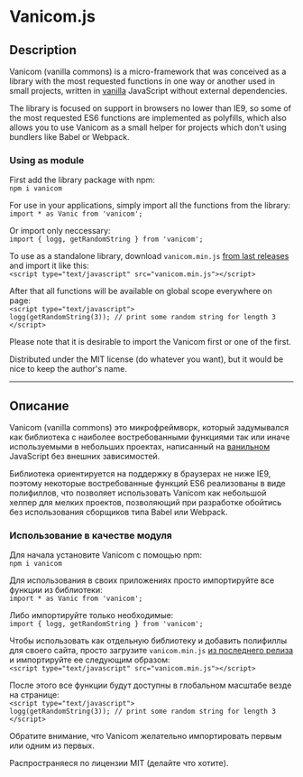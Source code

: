 # Vanicom.js
## Description

Vanicom (vanilla commons) is a micro-framework that was conceived as a library
with the most requested functions in one way or another used in small projects,
written in [vanilla](http://vanilla-js.com/) JavaScript without external dependencies.

The library is focused on support in browsers no lower than IE9, so some of the
most requested ES6 functions are implemented as polyfills, which also
allows you to use Vanicom as a small helper for projects which don't using bundlers
like Babel or Webpack.

### Using as module
First add the library package with npm: \
`npm i vanicom`

For use in your applications, simply import all the functions from the library: \
`import * as Vanic from 'vanicom';`

Or import only neccessary: \
`import { logg, getRandomString } from 'vanicom';`

To use as a standalone library, download `vanicom.min.js`
[from last releases](https://github.com/Psychosynthesis/Vanicom/releases) and import it like this: \
 `<script type="text/javascript" src="vanicom.min.js"></script>`

After that all functions will be available on global scope everywhere on page: \
`<script type="text/javascript">` \
`logg(getRandomString(3)); // print some random string for length 3` \
`</script>`

Please note that it is desirable to import the Vanicom first or one of the first.

Distributed under the MIT license (do whatever you want), but it would be nice to keep the author's name.

-----------------------------------------------------------------------------------

## Описание

Vanicom (vanilla commons) это микрофреймворк, который задумывался как библиотека с
наиболее востребованными функциями так или иначе используемыми в небольших проектах,
написанный на [ванильном](http://vanilla-js.com/) JavaScript без внешних зависимостей.

Библиотека ориентируется на поддержку в браузерах не ниже IE9, поэтому некоторые
востребованные функций ES6 реализованы в виде полифиллов, что позволяет использовать
Vanicom как небольшой хелпер для мелких проектов, позволяющий при разработке обойтись без
использования сборщиков типа Babel или Webpack.

### Использование в качестве модуля
Для начала установите Vanicom с помощью npm: \
`npm i vanicom`

Для использования в своих приложениях просто импортируйте все функции из библиотеки: \
`import * as Vanic from 'vanicom';`

Либо импортируйте только необходимые: \
`import { logg, getRandomString } from 'vanicom';`

Чтобы использовать как отдельную библиотеку и добавить полифиллы для своего сайта, просто загрузите `vanicom.min.js`
[из последнего релиза](https://github.com/Psychosynthesis/Vanicom/releases) и импортируйте ее следующим образом: \
  `<script type="text/javascript" src="vanicom.min.js"></script>`

После этого все функции будут доступны в глобальном масштабе везде на странице: \
  `<script type="text/javascript">` \
  `logg(getRandomString(3)); // print some random string for length 3` \
  `</script>`

Обратите внимание, что Vanicom желательно импортировать первым или одним из первых.

Распространяеся по лицензии MIT (делайте что хотите).
